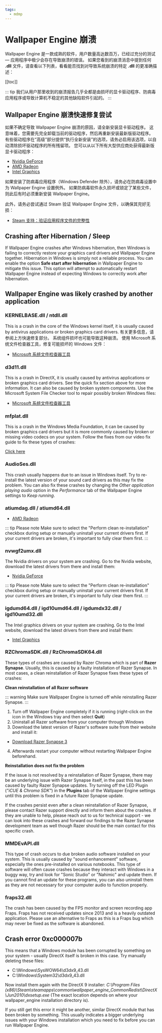 ```yaml
---
tags:
  - mdmp
---
```


# Wallpaper Engine 崩溃

Wallpaper Engine 是一款成熟的软件，用户数量高达数百万，已经过充分的测试 — 应用程序中极少会存在导致崩溃的错误。 如果您看到的崩溃消息中提到任何 **.dll** 文件，请查看以下列表，看看能否找到对导致系统崩溃的特定 **.dll** 的更准确描述：

[[toc]]

::: tip
我们从用户那里收到的崩溃报告几乎全都是由损坏的显卡驱动程序、防病毒应用程序或导致计算机不稳定的其他缺陷软件引起的。
:::

## Wallpaper Engine 崩溃快速修复尝试

如果不确定导致 Wallpaper Engine 崩溃的原因，请全新安装显卡驱动程序。 这意味着，您需要先完全卸载当前的驱动程序，然后再重新安装最新版驱动程序。 有些驱动程序在“高级”部分提供“执行全新安装”的选项，请务必启用该选项，以自动清除损坏驱动程序的所有残留项。 您可以从以下所有大型供应商处获得最新版显卡驱动程序：

* [Nvidia GeForce](https://www.nvidia.com/Download/index.aspx)
* [AMD Radeon](https://www.amd.com/support)
* [Intel Graphics](https://downloadcenter.intel.com/product/80939/Graphics-Drivers)

如果安装了防病毒应用程序（Windows Defender 除外），请务必在防病毒设置中为 Wallpaper Engine 设置例外。 如果防病毒软件永久损坏或锁定了某些文件，则此后有时必须重新安装 Wallpaper Engine。

此外，请务必尝试通过 Steam 验证 Wallpaper Engine 文件，以确保其完好无损：

* [Steam 支持：验证应用程序文件的完整性](https://support.steampowered.com/kb_article.php?ref=2037-QEUH-3335)

## Crashing after Hibernation / Sleep

If Wallpaper Engine crashes after Windows hibernation, then Windows is failing to correctly restore your graphics card drivers and Wallpaper Engine together. Hibernation in Windows is simply not a reliable process. You can enable the option **Safe start after hibernation** in Wallpaper Engine to mitigate this issue. This option will attempt to automatically restart Wallpaper Engine instead of expecting Windows to correctly work after hibernation.

## Wallpaper Engine was likely crashed by another application

### KERNELBASE.dll / ntdll.dll

This is a crash in the core of the Windows kernel itself, it is usually caused by antivirus applications or broken graphics card drivers. 有关更多信息，请参阅上方快速修复部分。 系统组件损坏也可能导致这种崩溃。 使用 Microsoft 系统文件检查器工具，修复可能损坏的 Windows 文件：

* [Microsoft 系统文件检查器工具](https://support.microsoft.com/zh-cn/help/929833/use-the-system-file-checker-tool-to-repair-missing-or-corrupted-system)

### d3d11.dll

This is a crash in DirectX, it is usually caused by antivirus applications or broken graphics card drivers. See the quick fix section above for more information. It can also be caused by broken system components. Use the Microsoft System File Checker tool to repair possibly broken Windows files:

* [Microsoft 系统文件检查器工具](https://support.microsoft.com/zh-cn/help/929833/use-the-system-file-checker-tool-to-repair-missing-or-corrupted-system)

### mfplat.dll

This is a crash in the Windows Media Foundation, it can be caused by broken graphics card drivers but it is more commonly caused by broken or missing video codecs on your system. Follow the fixes from our video fix guide to fix these types of crashes:

[Click here](/noshow/notplaying.html)

### AudioSes.dll

This crash usually happens due to an issue in Windows itself. Try to re-install the latest version of your sound card drivers as this may fix the problem. You can also fix these crashes by changing the *Other application playing audio* option in the *Performance* tab of the Wallpaper Engine settings to *Keep running*.

### atiumdag.dll / atiumd64.dll

* [AMD Radeon](https://www.amd.com/support)

::: tip
Please note Make sure to select the "Perform clean re-installation" checkbox during setup or manually uninstall your current drivers first. If your current drivers are broken, it's important to fully clear them first.
:::

### nvwgf2umx.dll

The Nvidia drivers on your system are crashing. Go to the Nvidia website, download the latest drivers from there and install them:

* [Nvidia GeForce](https://www.nvidia.com/Download/index.aspx)

::: tip
Please note Make sure to select the "Perform clean re-installation" checkbox during setup or manually uninstall your current drivers first. If your current drivers are broken, it's important to fully clear them first.
:::

### igdumd64.dll / igd10umd64.dll / igdumdx32.dll / igd10umd32.dll

The Intel graphics drivers on your system are crashing. Go to the Intel website, download the latest drivers from there and install them:

* [Intel Graphics](https://downloadcenter.intel.com/product/80939/Graphics-Drivers)

### RZChromaSDK.dll / RzChromaSDK64.dll

These types of crashes are caused by Razer Chroma which is part of **Razer Synapse**. Usually, this is caused by a faulty installation of Razer Synapse. In most cases, a clean reinstallation of Razer Synapse fixes these types of crashes:

**Clean reinstallation of all Razer software**

::: warning
Make sure Wallpaper Engine is turned off while reinstalling Razer Synapse.
:::

1. Turn off Wallpaper Engine completely if it is running (right-click on the icon in the Windows tray and then select **Quit**)
2. Uninstall all Razer software from your computer through Windows
3. Download the latest version of Razer's software suite from their website and install it:

* [Download Razer Synapse 3](https://www.razer.com/synapse-3)

4. Afterwards restart your computer without restarting Wallpaper Engine beforehand.

**Reinstallation does not fix the problem**

If the issue is not resolved by a reinstallation of Razer Synapse, there may be an underlying issue with Razer Synapse itself, in the past this has been caused by faulty Razer Synapse updates. Try turning off the LED Plugin (*"iCUE & Chroma SDK"*) in the **Plugins** tab of the Wallpaper Engine settings until this problem is fixed in a future Razer Synapse update.

If the crashes persist even after a clean reinstallation of Razer Synapse, please contact Razer support directly and inform them about the crashes. If they are unable to help, please reach out to us for technical support - we can look into these crashes and forward our findings to the Razer Synapse development team as well though Razer should be the main contact for this specific crash.

### MMDEvAPI.dll

This type of crash occurs to due broken audio software installed on your system. This is usually caused by "sound enhancement" software, especially the ones pre-installed on various notebooks. This type of software will often cause crashes because they interact with Windows in a buggy way, try and look for "Sonic Studio" or "Nahimic" and update them. If you cannot find an update for these programs, you can also uninstall them as they are not necessary for your computer audio to function properly.

### fraps32.dll

The crash has been caused by the FPS monitor and screen recording app Fraps. Fraps has not received updates since 2013 and is a heavily outdated application. Please use an alternative to Fraps as this is a Fraps bug which may never be fixed as the software is abandoned.

## Crash error 0xc000007b

This means that a Windows module has been corrupted by something on your system - usually DirectX itself is broken in this case. Try manually deleting these files:

* C:\Windows\SysWOW64\d3dx9_43.dll
* C:\Windows\System32\d3dx9_43.dll

Now install them again with the DirectX 9 installer: *C:\Program Files (x86)\Steam\steamapps\common\wallpaper_engine\_CommonRedist\DirectX\Jun2010\dxsetup.exe* (The exact location depends on where your wallpaper_engine installation directory is).

If you still get this error it might be another, similar DirectX module that has been broken by something. This usually indicates a bigger underlying issues with your Windows installation which you need to fix before you can run Wallpaper Engine.